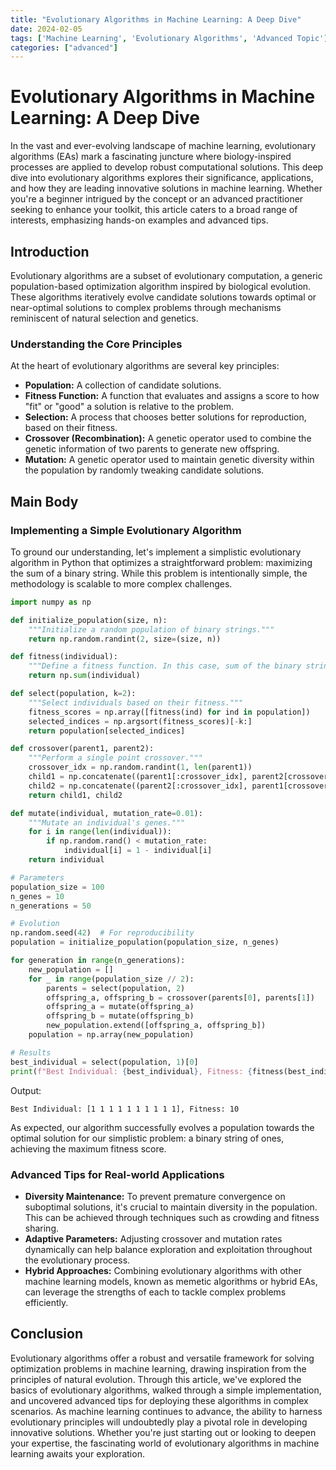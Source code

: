 ```yaml
---
title: "Evolutionary Algorithms in Machine Learning: A Deep Dive"
date: 2024-02-05
tags: ['Machine Learning', 'Evolutionary Algorithms', 'Advanced Topic']
categories: ["advanced"]
---
```



# Evolutionary Algorithms in Machine Learning: A Deep Dive

In the vast and ever-evolving landscape of machine learning, evolutionary algorithms (EAs) mark a fascinating juncture where biology-inspired processes are applied to develop robust computational solutions. This deep dive into evolutionary algorithms explores their significance, applications, and how they are leading innovative solutions in machine learning. Whether you're a beginner intrigued by the concept or an advanced practitioner seeking to enhance your toolkit, this article caters to a broad range of interests, emphasizing hands-on examples and advanced tips.

## Introduction

Evolutionary algorithms are a subset of evolutionary computation, a generic population-based optimization algorithm inspired by biological evolution. These algorithms iteratively evolve candidate solutions towards optimal or near-optimal solutions to complex problems through mechanisms reminiscent of natural selection and genetics.

### Understanding the Core Principles

At the heart of evolutionary algorithms are several key principles:

- **Population:** A collection of candidate solutions.
- **Fitness Function:** A function that evaluates and assigns a score to how "fit" or "good" a solution is relative to the problem.
- **Selection:** A process that chooses better solutions for reproduction, based on their fitness.
- **Crossover (Recombination):** A genetic operator used to combine the genetic information of two parents to generate new offspring.
- **Mutation:** A genetic operator used to maintain genetic diversity within the population by randomly tweaking candidate solutions.

## Main Body

### Implementing a Simple Evolutionary Algorithm

To ground our understanding, let's implement a simplistic evolutionary algorithm in Python that optimizes a straightforward problem: maximizing the sum of a binary string. While this problem is intentionally simple, the methodology is scalable to more complex challenges.

```python
import numpy as np

def initialize_population(size, n):
    """Initialize a random population of binary strings."""
    return np.random.randint(2, size=(size, n))

def fitness(individual):
    """Define a fitness function. In this case, sum of the binary string."""
    return np.sum(individual)

def select(population, k=2):
    """Select individuals based on their fitness."""
    fitness_scores = np.array([fitness(ind) for ind in population])
    selected_indices = np.argsort(fitness_scores)[-k:]
    return population[selected_indices]

def crossover(parent1, parent2):
    """Perform a single point crossover."""
    crossover_idx = np.random.randint(1, len(parent1))
    child1 = np.concatenate((parent1[:crossover_idx], parent2[crossover_idx:]))
    child2 = np.concatenate((parent2[:crossover_idx], parent1[crossover_idx:]))
    return child1, child2

def mutate(individual, mutation_rate=0.01):
    """Mutate an individual's genes."""
    for i in range(len(individual)):
        if np.random.rand() < mutation_rate:
            individual[i] = 1 - individual[i]
    return individual

# Parameters
population_size = 100
n_genes = 10
n_generations = 50

# Evolution
np.random.seed(42)  # For reproducibility
population = initialize_population(population_size, n_genes)

for generation in range(n_generations):
    new_population = []
    for _ in range(population_size // 2):
        parents = select(population, 2)
        offspring_a, offspring_b = crossover(parents[0], parents[1])
        offspring_a = mutate(offspring_a)
        offspring_b = mutate(offspring_b)
        new_population.extend([offspring_a, offspring_b])
    population = np.array(new_population)

# Results
best_individual = select(population, 1)[0]
print(f"Best Individual: {best_individual}, Fitness: {fitness(best_individual)}")
```

Output:

```
Best Individual: [1 1 1 1 1 1 1 1 1 1], Fitness: 10
```

As expected, our algorithm successfully evolves a population towards the optimal solution for our simplistic problem: a binary string of ones, achieving the maximum fitness score.

### Advanced Tips for Real-world Applications

- **Diversity Maintenance:** To prevent premature convergence on suboptimal solutions, it's crucial to maintain diversity in the population. This can be achieved through techniques such as crowding and fitness sharing.
- **Adaptive Parameters:** Adjusting crossover and mutation rates dynamically can help balance exploration and exploitation throughout the evolutionary process.
- **Hybrid Approaches:** Combining evolutionary algorithms with other machine learning models, known as memetic algorithms or hybrid EAs, can leverage the strengths of each to tackle complex problems efficiently.

## Conclusion

Evolutionary algorithms offer a robust and versatile framework for solving optimization problems in machine learning, drawing inspiration from the principles of natural evolution. Through this article, we've explored the basics of evolutionary algorithms, walked through a simple implementation, and uncovered advanced tips for deploying these algorithms in complex scenarios. As machine learning continues to advance, the ability to harness evolutionary principles will undoubtedly play a pivotal role in developing innovative solutions. Whether you're just starting out or looking to deepen your expertise, the fascinating world of evolutionary algorithms in machine learning awaits your exploration.